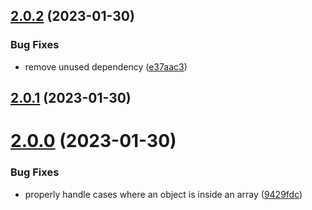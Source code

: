 ## [2.0.2](https://github.com/bconnorwhite/extract-first-json/compare/v2.0.1...v2.0.2) (2023-01-30)


### Bug Fixes

* remove unused dependency ([e37aac3](https://github.com/bconnorwhite/extract-first-json/commit/e37aac325b142ab06e4c2f07453583e070e5503f))



## [2.0.1](https://github.com/bconnorwhite/extract-first-json/compare/v2.0.0...v2.0.1) (2023-01-30)



# [2.0.0](https://github.com/bconnorwhite/extract-first-json/compare/v1.0.1...v2.0.0) (2023-01-30)


### Bug Fixes

* properly handle cases where an object is inside an array ([9429fdc](https://github.com/bconnorwhite/extract-first-json/commit/9429fdc1e64b8323d1ea2ba7ceffe0cb17a86911))



